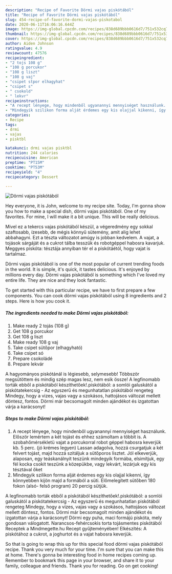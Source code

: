 ```yaml
---
description: "Recipe of Favorite Dörmi vajas piskótából"
title: "Recipe of Favorite Dörmi vajas piskótából"
slug: 454-recipe-of-favorite-dormi-vajas-piskotabol
date: 2020-06-11T16:06:16.644Z
image: https://img-global.cpcdn.com/recipes/838d689bbb0616d7/751x532cq70/dormi-vajas-piskotabol-recept-foto.jpg
thumbnail: https://img-global.cpcdn.com/recipes/838d689bbb0616d7/751x532cq70/dormi-vajas-piskotabol-recept-foto.jpg
cover: https://img-global.cpcdn.com/recipes/838d689bbb0616d7/751x532cq70/dormi-vajas-piskotabol-recept-foto.jpg
author: Aiden Johnson
ratingvalue: 4.9
reviewcount: 47576
recipeingredient:
- "2 tojs 108 g"
- "108 g porcukor"
- "108 g liszt"
- "108 g vaj"
- "csipet stpor elhagyhat"
- "csipet s"
- " csokold"
- " lekvr"
recipeinstructions:
- "A recept lényege, hogy mindenből ugyanannyi mennyiséget használunk. Először lemértem a két tojást és ehhez számoltam a többit is. A szobahőmérsékletü vajat a porcukorral robot géppel habosra keverjük kb. 5 perc. (jó krémes legyen) Lassan adagolva, hozzá csurgatjuk a két felvert tojást, majd hozzá szitáljuk a sütőporos lisztet. Jól elkeverjük, alaposan, egy teáskanálnyit teszünk mindegyik formába, elsimítjuk, egy fél kocka csokit teszünk a közepükbe, vagy lekvárt, lezárjuk egy kis tésztával őket"
- "Mindegyik szilikon forma alját érdemes egy kis olajjal kikenni, így könnyebben kijön majd a formából a süti. Előmelegített sütőben 180 fokon (alsó- felső program) 20 percig sütjük."
categories:
- Recipe
tags:
- drmi
- vajas
- pisktbl

katakunci: drmi vajas pisktbl 
nutrition: 244 calories
recipecuisine: American
preptime: "PT15M"
cooktime: "PT53M"
recipeyield: "4"
recipecategory: Dessert

---
```



![Dörmi vajas piskótából](https://img-global.cpcdn.com/recipes/838d689bbb0616d7/751x532cq70/dormi-vajas-piskotabol-recept-foto.jpg)

Hey everyone, it is John, welcome to my recipe site. Today, I'm gonna show you how to make a special dish, dörmi vajas piskótából. One of my favorites. For mine, I will make it a bit unique. This will be really delicious.

Mivel ez a tekercs vajas piskótából készül, a végeredmény egy sokkal szaftosabb, ízesebb, de mégis könnyű sütemény, amit alig lehet abbahagyni. Ezt a tészta változatot amúgy is jobban kedvelem. A vajat, a tojások sárgáját és a cukrot tálba tesszük és robotgéppel habosra kavarjuk. Meggyes piskóta: tésztája annyiban tér el a piskótáétól, hogy vajat is tartalmaz.

Dörmi vajas piskótából is one of the most popular of current trending foods in the world. It is simple, it's quick, it tastes delicious. It's enjoyed by millions every day. Dörmi vajas piskótából is something which I've loved my entire life. They are nice and they look fantastic.


To get started with this particular recipe, we have to first prepare a few components. You can cook dörmi vajas piskótából using 8 ingredients and 2 steps. Here is how you cook it.

<!--inarticleads1-->

##### The ingredients needed to make Dörmi vajas piskótából:

1. Make ready 2 tojás (108 g)
1. Get 108 g porcukor
1. Get 108 g liszt
1. Make ready 108 g vaj
1. Take csipet sütőpor (elhagyható)
1. Take csipet só
1. Prepare  csokoládé
1. Prepare  lekvár


A hagyományos piskótánál is légiesebb, selymesebb! Többször megsütöttem és mindig szép magas lesz, nem esik össze! A legfinomabb torták ebből a piskótából készíthetőek!.piskótából: a somlói galuskától a piskótatekercsig - Az egyszerű és megunhatatlan piskótából rengeteg Mindegy, hogy a vizes, vajas vagy a szokásos, hattojásos változat mellett döntesz, fontos. Dörmi már becsomagolt minden ajándékot és izgatottan várja a karácsonyt! 

<!--inarticleads2-->

##### Steps to make Dörmi vajas piskótából:

1. A recept lényege, hogy mindenből ugyanannyi mennyiséget használunk. Először lemértem a két tojást és ehhez számoltam a többit is. A szobahőmérsékletü vajat a porcukorral robot géppel habosra keverjük kb. 5 perc. (jó krémes legyen) Lassan adagolva, hozzá csurgatjuk a két felvert tojást, majd hozzá szitáljuk a sütőporos lisztet. Jól elkeverjük, alaposan, egy teáskanálnyit teszünk mindegyik formába, elsimítjuk, egy fél kocka csokit teszünk a közepükbe, vagy lekvárt, lezárjuk egy kis tésztával őket
1. Mindegyik szilikon forma alját érdemes egy kis olajjal kikenni, így könnyebben kijön majd a formából a süti. Előmelegített sütőben 180 fokon (alsó- felső program) 20 percig sütjük.


A legfinomabb torták ebből a piskótából készíthetőek!.piskótából: a somlói galuskától a piskótatekercsig - Az egyszerű és megunhatatlan piskótából rengeteg Mindegy, hogy a vizes, vajas vagy a szokásos, hattojásos változat mellett döntesz, fontos. Dörmi már becsomagolt minden ajándékot és izgatottan várja a karácsonyt! Dörmi egy puha, maci formájú piskóta, mely gondosan válogatott. Narancsos-fehércsokis torta tojásmentes piskótából Receptek a Mindmegette.hu Recept gyűjteményében! Elkészítés: A piskótához a cukrot, a joghurtot és a vajat habosra keverjük. 

So that is going to wrap this up for this special food dörmi vajas piskótából recipe. Thank you very much for your time. I'm sure that you can make this at home. There's gonna be interesting food in home recipes coming up. Remember to bookmark this page in your browser, and share it to your family, colleague and friends. Thank you for reading. Go on get cooking!
